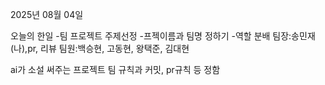2025년 08월 04일

오늘의 한일
-팀 프로젝트 주제선정
-프젝이름과 팀명 정하기
-역할 분배
팀장:송민재(나),pr, 리뷰
팀원:백승현, 고동현, 왕택준, 김대현

ai가 소설 써주는 프로젝트
팀 규칙과 커밋, pr규칙 등 정함
